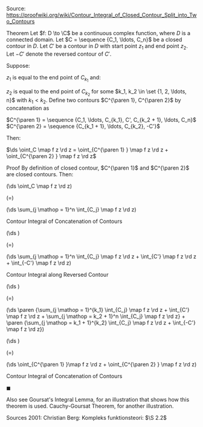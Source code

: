# 

Source: https://proofwiki.org/wiki/Contour_Integral_of_Closed_Contour_Split_into_Two_Contours



Theorem
Let $f: D \to \C$ be a continuous complex function, where $D$ is a connected domain.
Let $C = \sequence {C_1, \ldots, C_n}$ be a closed contour in $D$.
Let $C'$ be a contour in $D$ with start point $z_1$ and end point $z_2$.
Let $-C'$ denote the reversed contour of $C'$.

Suppose:

$z_1$ is equal to the end point of $C_{k_1}$
and:

$z_2$ is equal to the end point of $C_{k_2}$ for some $k_1, k_2 \in \set {1, 2, \ldots, n}$ with $k_1 < k_2$.
Define two contours $C^{\paren 1}, C^{\paren 2}$ by concatenation as 

$C^{\paren 1} = \sequence {C_1, \ldots, C_{k_1}, C', C_{k_2 + 1}, \ldots, C_n}$
$C^{\paren 2} = \sequence {C_{k_1 + 1}, \ldots, C_{k_2}, -C'}$

Then:

$\ds \oint_C \map f z \rd z = \oint_{C^{\paren 1} } \map f z \rd z + \oint_{C^{\paren 2} } \map f z \rd z$


Proof
By definition of closed contour, $C^{\paren 1}$ and $C^{\paren 2}$ are closed contours.
Then:














\(\ds \oint_C \map f z \rd z\)

\(=\)







\(\ds \sum_{j \mathop = 1}^n \int_{C_j} \map f z \rd z\)





Contour Integral of Concatenation of Contours














\(\ds \)

\(=\)







\(\ds \sum_{j \mathop = 1}^n \int_{C_j} \map f z \rd z + \int_{C'} \map f z \rd z + \int_{-C'} \map f z \rd z\)





Contour Integral along Reversed Contour














\(\ds \)

\(=\)







\(\ds \paren {\sum_{j \mathop = 1}^{k_1} \int_{C_j} \map f z \rd z + \int_{C'} \map f z \rd z + \sum_{j \mathop = k_2 + 1}^n \int_{C_j} \map f z \rd z} + \paren {\sum_{j \mathop = k_1 + 1}^{k_2} \int_{C_j} \map f z \rd z + \int_{-C'} \map f z \rd z}\)




















\(\ds \)

\(=\)







\(\ds \oint_{C^{\paren 1} }\map f z \rd z + \oint_{C^{\paren 2} } \map f z \rd z\)





Contour Integral of Concatenation of Contours



$\blacksquare$


Also see
Goursat's Integral Lemma, for an illustration that shows how this theorem is used.
Cauchy-Goursat Theorem, for another illustration.


Sources
2001: Christian Berg: Kompleks funktionsteori: $\S 2.2$




